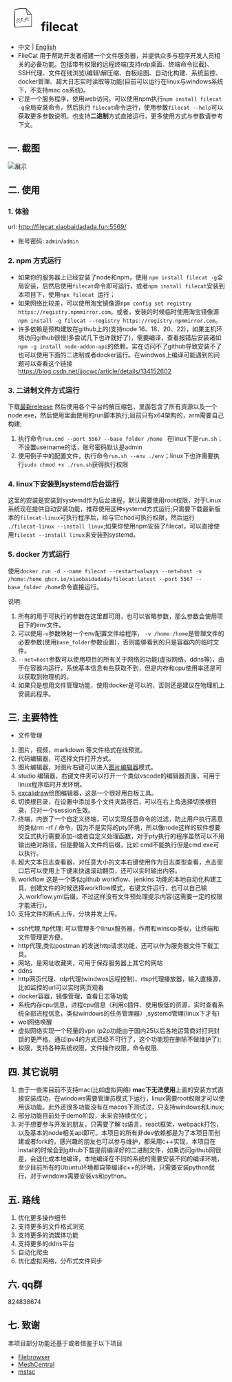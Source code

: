 
# ![](./src/web/meta/resources/img/logo-70.png) filecat

- 中文 | [English ](./doc/EN_README.md)
- FileCat 用于帮助开发者搭建一个文件服务器，并提供众多与程序开发人员相关的必备功能。包括带有权限的远程终端(支持rdp桌面、终端命令拦截)、SSH代理、文件在线浏览\编辑\解压缩、白板绘图、自动化构建、系统监控、docker管理、超大日志实时读取等功能(目前可以运行在linux与windows系统下，不支持mac os系统)。
- 它是一个服务程序，使用web访问。可以使用npm执行`npm install filecat -g`全局安装命令，然后执行 `filecat`命令运行，使用参数`filecat --help`可以获取更多参数说明。也支持**二进制**方式直接运行，更多使用方式与参数请参考下文。
## 一. 截图
![展示](https://github.com/user-attachments/assets/c763018e-c420-491f-92b4-e8b12149b7cd)

## 二. 使用
### 1. 体验
url: http://filecat.xiaobaidadada.fun:5569/
- 账号密码: `admin`/`admin`
### 2. npm 方式运行
- 如果你的服务器上已经安装了node和npm，使用 `npm install filecat -g`全局安装，后然后使用`filecat`命令即可运行，或者`npm install filecat`安装到本项目下，使用`npx filecat `运行；
- 如果网络比较差，可以使用淘宝镜像源`npm config set registry https://registry.npmmirror.com`。或者，安装的时候临时使用淘宝镜像源`npm install -g filecat --registry https://registry.npmmirror.com`。
- 许多依赖是预构建放在github上的(支持node 16、18、20、22)，如果主机环境访问github很慢(多尝试几下也许就好了)，需要编译，查看报错后安装诸如`npm -g install node-addon-api`的依赖。实在访问不了github导致安装不了也可以使用下面的二进制或者docker运行。在windwos上编译可能遇到的问题可以查看这个链接 https://blog.csdn.net/jjocwc/article/details/134152602
### 3. 二进制文件方式运行
下载[最新release](https://github.com/xiaobaidadada/filecat/releases)
然后使用各个平台的解压缩包，里面包含了所有资源以及一个node.exe，然后使用里面使用的run脚本执行;目前只有x64架构的，arm需要自己构建;
1. 执行命令`run.cmd --port 5567 --base_folder /home ` 在linux下是`run.sh`； 不设置username的话，账号密码默认是admin
2. 使用例子中的配置文件，执行命令`run.sh --env ./env`；linux下也许需要执行`sudo chmod +x ./run.sh`获得执行权限
### 4. linux下安装到systemd后台运行
这里的安装是安装到systemd作为后台进程，默认需要使用root权限，对于Linux系统现在提供自动安装功能，推荐使用这种systemd方式运行;只需要下载最新版本的`filecat-linux`可执行程序后，给与它chod可执行权限，然后运行 `./filecat-linux --install linux`;如果你使用npm安装了filecat，可以直接使用`filecat --install linux`来安装到systemd。
### 5. docker 方式运行
使用`docker run -d --name filecat --restart=always --net=host -v /home:/home ghcr.io/xiaobaidadada/filecat:latest --port 5567 --base_folder /home`命令直接运行。

说明:
1. 所有的用于可执行的参数在这里都可用，也可以省略参数，那么参数会使用项目下的env文件。
2. 可以使用`-v`参数映射一个env配置文件给程序， `-v /home:/home`是管理文件的必要参数(使用`base_folder`参数设置)，否则能够看到的只是容器内的临时文件。
3. `--net=host`参数可以使用项目的所有关于网络的功能(虚拟网络，ddns等)，由于在容器内运行，系统基本信息有些获取不到，但是内存和cpu使用率还是可以获取到物理机的。
4. 如果只是想用文件管理功能，使用docker是可以的，否则还是建议在物理机上安装此程序。
## 三. 主要特性
-  文件管理
1. 图片，视频，markdown 等文件格式在线预览。
2. 代码编辑器，可选择文件打开方式。
3. 图片编辑器，对图片右键可以进入[图片编辑器](https://github.com/scaleflex/filerobot-image-editor)模式。
4. studio 编辑器，右键文件夹可以打开一个类似vscode的编辑器页面，可用于linux程序临时开发环境。
5. [excalidraw](https://github.com/excalidraw/excalidraw)绘图编辑器，这是一个很好用白板工具。
5. 切换根目录，在设置中添加多个文件夹路径后，可以在右上角选择切换根目录，只对一个session生效。
6. 终端，内嵌了一个自定义终端，可以实现任意命令的过滤，防止用户执行恶意的类似rm -rf / 命令，因为不是实际的pty环境，所以像node这样的软件想要交互式执行需要添加-i或者自定义处理函数，对于pty执行的程序虽然可以不用输出绝对路径，但是要输入文件的后缀，比如 cmd不能执行但是cmd.exe可以执行。
7. 超大文本日志查看器，对任意大小的文本右键使用作为日志类型查看，点击窗口后可以使用上下键来快速滚动翻页，还可以实时输出内容。
8. workflow 这是一个类似github workflow、jenkins 功能的本地自动化构建工具，创建文件的时候选择workflow模式，右键文件运行，也可以自己输入.workflow.yml后缀，不过这样没有文件预处理提示内容(这需要一定的权限才能进行)。
9. 支持文件的断点上传，分块并发上传。
- ssh代理,ftp代理: 可以管理多个linux服务器，作用和winscp类似，让终端和文件管理更方便。
- http代理,类似postman 的发送http请求功能，还可以作为服务器文件下载工具。
- 网站，是网址收藏夹，可用于保存服务器上其它的网站
- ddns
- http网页代理、rdp代理(windwos远程控制)、rtsp代理播放器，输入直播源，比如监控的url可以实时网页观看
- docker容器，镜像管理，查看日志等功能
- 系统内存cpu信息，进程cpu信息（利用c插件、使用极低的资源，实时查看系统全部进程信息，类似windows的任务管理器）,systemd管理(linux下才有)
- wol网络唤醒
- 虚拟网络实现一个轻量的vpn (p2p功能由于国内25以后各地运营商对打洞封锁的更严格，通过ipv4的方式已经不可行了，这个功能现在删除不做维护了);
- 权限，支持各种系统权限，文件操作权限，命令权限.
## 四. 其它说明
1. 由于一些库目前不支持mac(比如虚拟网络) **mac下无法使用**上面的安装方式直接安装成功，在windows需要管理员模式下运行，linux需要root权限才可以使用该功能。此外还很多功能没有在macos下测试过，只支持windows和Linux;
2. 部分功能目前处于demo阶段，未来会持续优化；
3. 对于想要参与开发的朋友，只需要了解 ts语言，react框架，webpack打包，以及基本的node相关api即可。本项目的所有非dev依赖都是为了本项目而创建或者fork的，感兴趣的朋友也可以参与维护，都采用c++实现，本项目在install的时候会到github下载提前编译好的二进制文件，如果访问github网很差，会退化成本地编译，本地编译在不同的系统的需要安装不同的编译环境，至少目前所有的Ubuntu环境都自带编译c++的环境，只需要安装python就行，对于windows需要安装vs和python。
## 五. 路线
1. 优化更多操作细节
2. 支持更多的文件格式浏览
3. 支持更多的流媒体功能
4. 支持更多的ddns平台
5. 自动化爬虫
6. 优化虚拟网络，分布式文件同步
## 六. qq群
824838674
## 七. 致谢
本项目部分功能还基于或者借鉴于以下项目
- [filebrowser](https://github.com/filebrowser/filebrowser)
- [MeshCentral](https://github.com/Ylianst/MeshCentral)
- [mstsc](https://github.com/citronneur/mstsc.js)
